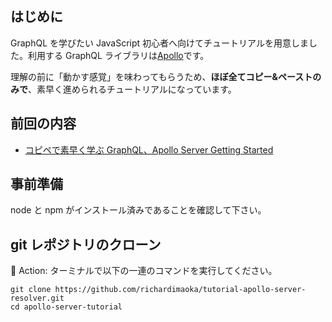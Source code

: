 ## はじめに

GraphQL を学びたい JavaScript 初心者へ向けてチュートリアルを用意しました。利用する GraphQL ライブラリは[Apollo](https://www.apollographql.com/docs/apollo-server/)です。

理解の前に「動かす感覚」を味わってもらうため、**ほぼ全てコピー&ペーストのみで**、素早く進められるチュートリアルになっています。

## 前回の内容

- [コピペで素早く学ぶ GraphQL、Apollo Server Getting Started](https://qiita.com/RichardImaokaJP/items/ca32e73f922673bc95a5)

## 事前準備

node と npm がインストール済みであることを確認して下さい。

## git レポジトリのクローン

:large_orange_diamond: Action: ターミナルで以下の一連のコマンドを実行してください。

```terminal: メイン (ターミナル)
git clone https://github.com/richardimaoka/tutorial-apollo-server-resolver.git
cd apollo-server-tutorial
```

